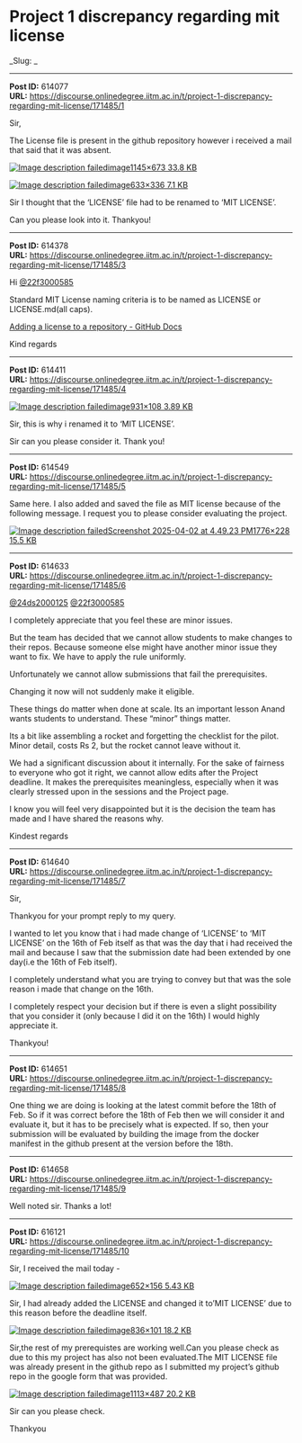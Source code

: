 # Project 1 discrepancy regarding mit license
_Slug: _

---
**Post ID:** 614077  
**URL:** https://discourse.onlinedegree.iitm.ac.in/t/project-1-discrepancy-regarding-mit-license/171485/1  

Sir,


The License file is present in the github repository however i received a mail that said that it was absent.


[![Image description failed](https://europe1.discourse-cdn.com/flex013/uploads/iitm/optimized/3X/a/6/a63b3e5cf7847aad19780199e18d9767880f3de8_2_690x405.png)image1145×673 33.8 KB](https://europe1.discourse-cdn.com/flex013/uploads/iitm/original/3X/a/6/a63b3e5cf7847aad19780199e18d9767880f3de8.png)


[![Image description failed](https://europe1.discourse-cdn.com/flex013/uploads/iitm/original/3X/3/4/3401452ad3977fe3c1b1abed1f71a21c212e2b67.png)image633×336 7.1 KB](https://europe1.discourse-cdn.com/flex013/uploads/iitm/original/3X/3/4/3401452ad3977fe3c1b1abed1f71a21c212e2b67.png)


Sir I thought that the ‘LICENSE’ file had to be renamed to ‘MIT LICENSE’.


Can you please look into it. Thankyou!

---
**Post ID:** 614378  
**URL:** https://discourse.onlinedegree.iitm.ac.in/t/project-1-discrepancy-regarding-mit-license/171485/3  

Hi [@22f3000585](/u/22f3000585)


Standard MIT License naming criteria is to be named as LICENSE or LICENSE.md(all caps).


[Adding a license to a repository - GitHub Docs](https://docs.github.com/en/communities/setting-up-your-project-for-healthy-contributions/adding-a-license-to-a-repository)


Kind regards

---
**Post ID:** 614411  
**URL:** https://discourse.onlinedegree.iitm.ac.in/t/project-1-discrepancy-regarding-mit-license/171485/4  

[![Image description failed](https://europe1.discourse-cdn.com/flex013/uploads/iitm/original/3X/c/8/c8427416a3a409a40e867207ca01bfa005a13ee1.png)image931×108 3.89 KB](https://europe1.discourse-cdn.com/flex013/uploads/iitm/original/3X/c/8/c8427416a3a409a40e867207ca01bfa005a13ee1.png)


Sir, this is why i renamed it to ‘MIT LICENSE’.


Sir can you please consider it. Thank you!

---
**Post ID:** 614549  
**URL:** https://discourse.onlinedegree.iitm.ac.in/t/project-1-discrepancy-regarding-mit-license/171485/5  

Same here. I also added and saved the file as MIT license because of the following message. I request you to please consider evaluating the project.


[![Image description failed](https://europe1.discourse-cdn.com/flex013/uploads/iitm/optimized/3X/1/0/10955f2f7c9b561ca872130e2609cd3fbaf4c138_2_690x88.png)Screenshot 2025-04-02 at 4.49.23 PM1776×228 15.5 KB](https://europe1.discourse-cdn.com/flex013/uploads/iitm/original/3X/1/0/10955f2f7c9b561ca872130e2609cd3fbaf4c138.png)

---
**Post ID:** 614633  
**URL:** https://discourse.onlinedegree.iitm.ac.in/t/project-1-discrepancy-regarding-mit-license/171485/6  

[@24ds2000125](/u/24ds2000125) [@22f3000585](/u/22f3000585)


I completely appreciate that you feel these are minor issues.


But the team has decided that we cannot allow students to make changes to their repos. Because someone else might have another minor issue they want to fix. We have to apply the rule uniformly.


Unfortunately we cannot allow submissions that fail the prerequisites.


Changing it now will not suddenly make it eligible.


These things do matter when done at scale.  Its an important lesson Anand wants students to understand. These “minor” things matter.


Its a bit like assembling a rocket and forgetting the checklist for the pilot. Minor detail, costs Rs 2, but the rocket cannot leave without it.


We had a significant discussion about it internally. For the sake of fairness to everyone who got it right, we cannot allow edits after the Project deadline. It makes the prerequisites meaningless, especially when it was clearly stressed upon in the sessions and the Project page.


I know you will feel very disappointed but it is the decision the team has made and I have shared the reasons why.


Kindest regards

---
**Post ID:** 614640  
**URL:** https://discourse.onlinedegree.iitm.ac.in/t/project-1-discrepancy-regarding-mit-license/171485/7  

Sir,


Thankyou for your prompt reply to my query.


I wanted to let you know that i had made change of ‘LICENSE’ to ‘MIT LICENSE’ on the 16th of Feb itself as that was the day that i had received the mail and because I saw that the submission date had been extended by one day(i.e the 16th of Feb itself).


I completely understand what you are trying to convey but that was the sole reason i made that change on the 16th.


I completely respect your decision but if there is even a slight possibility that you consider it (only because I did it on the 16th) I would highly appreciate it.


Thankyou!

---
**Post ID:** 614651  
**URL:** https://discourse.onlinedegree.iitm.ac.in/t/project-1-discrepancy-regarding-mit-license/171485/8  

One thing we are doing is looking at the latest commit before the 18th of Feb. So if it was correct before the 18th of Feb then we will consider it and evaluate it, but it has to be precisely what is expected. If so, then your submission will be evaluated by building the image from the docker manifest in the github present at the version before the 18th.

---
**Post ID:** 614658  
**URL:** https://discourse.onlinedegree.iitm.ac.in/t/project-1-discrepancy-regarding-mit-license/171485/9  

Well noted sir. Thanks a lot!

---
**Post ID:** 616121  
**URL:** https://discourse.onlinedegree.iitm.ac.in/t/project-1-discrepancy-regarding-mit-license/171485/10  

Sir, I received the mail today -


[![Image description failed](https://europe1.discourse-cdn.com/flex013/uploads/iitm/original/3X/a/d/ad119b889a66e6eab18abe54c39a127738d6aecc.png)image652×156 5.43 KB](https://europe1.discourse-cdn.com/flex013/uploads/iitm/original/3X/a/d/ad119b889a66e6eab18abe54c39a127738d6aecc.png)


Sir, I had already added the LICENSE and changed it to’MIT LICENSE’ due to this reason before the deadline itself.


[![Image description failed](https://europe1.discourse-cdn.com/flex013/uploads/iitm/optimized/3X/2/4/249405cda01477954f6512c23abf1e0847f2f922_2_690x83.png)image836×101 18.2 KB](https://europe1.discourse-cdn.com/flex013/uploads/iitm/original/3X/2/4/249405cda01477954f6512c23abf1e0847f2f922.png)


Sir,the rest of my prerequistes are working well.Can you please check as due to this my project has also not been evaluated.The MIT LICENSE file was already present in the github repo as I submitted my project’s github repo in the google form that was provided.


[![Image description failed](https://europe1.discourse-cdn.com/flex013/uploads/iitm/original/3X/4/7/47978e33c2430ea0e93f2b67507864bad6a01cd8.png)image1113×487 20.2 KB](https://europe1.discourse-cdn.com/flex013/uploads/iitm/original/3X/4/7/47978e33c2430ea0e93f2b67507864bad6a01cd8.png)


Sir can you please check.


Thankyou

